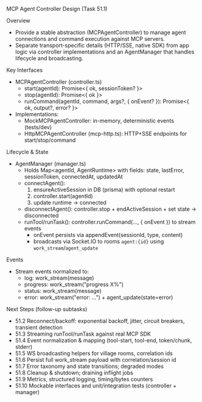 MCP Agent Controller Design (Task 51.1)

Overview
- Provide a stable abstraction (MCPAgentController) to manage agent connections and command execution against MCP servers.
- Separate transport-specific details (HTTP/SSE, native SDK) from app logic via controller implementations and an AgentManager that handles lifecycle and broadcasting.

Key Interfaces
- MCPAgentController (controller.ts)
  - start(agentId): Promise<{ ok, sessionToken? }>
  - stop(agentId): Promise<{ ok }>
  - runCommand(agentId, command, args?, { onEvent? }): Promise<{ ok, output?, error? }>
- Implementations:
  - MockMCPAgentController: in-memory, deterministic events (tests/dev)
  - HttpMCPAgentController (mcp-http.ts): HTTP+SSE endpoints for start/stop/command

Lifecycle & State
- AgentManager (manager.ts)
  - Holds Map<agentId, AgentRuntime> with fields: state, lastError, sessionToken, connectedAt, updatedAt
  - connectAgent():
    1) ensureActiveSession in DB (prisma) with optional restart
    2) controller.start(agentId)
    3) update runtime → connected
  - disconnectAgent(): controller.stop + endActiveSession + set state → disconnected
  - runTool/runTask(): controller.runCommand(..., { onEvent }) to stream events
    - onEvent persists via appendEvent(sessionId, type, content)
    - broadcasts via Socket.IO to rooms `agent:{id}` using `work_stream`/`agent_update`

Events
- Stream events normalized to:
  - log: work_stream(message)
  - progress: work_stream("progress X%")
  - status: work_stream(message)
  - error: work_stream("error: ...") + agent_update(state=error)

Next Steps (follow-up subtasks)
- 51.2 Reconnect/backoff: exponential backoff, jitter, circuit breakers, transient detection
- 51.3 Streaming runTool/runTask against real MCP SDK
- 51.4 Event normalization & mapping (tool-start, tool-end, token/chunk, stderr)
- 51.5 WS broadcasting helpers for village rooms, correlation ids
- 51.6 Persist full work_stream payload with correlation/session id
- 51.7 Error taxonomy and state transitions; degraded modes
- 51.8 Cleanup & shutdown; draining inflight jobs
- 51.9 Metrics, structured logging, timing/bytes counters
- 51.10 Mockable interfaces and unit/integration tests (controller + manager)

